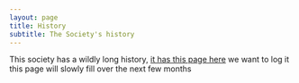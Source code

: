 ```yaml
---
layout: page
title: History
subtitle: The Society's history
---
```

This society has a wildly long history, [it has this page here](https://www.aber.ac.uk/%7Edcswww/Dept/Teaching/CompSocWeb/compsoc.htm)
we want to log it this page will slowly fill over the next few months

